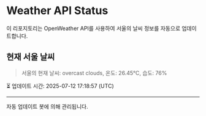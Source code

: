 
# Weather API Status

이 리포지토리는 OpenWeather API를 사용하여 서울의 날씨 정보를 자동으로 업데이트합니다.

## 현재 서울 날씨
> 서울의 현재 날씨: overcast clouds, 온도: 26.45°C, 습도: 76%

⏳ 업데이트 시간: 2025-07-12 17:18:57 (UTC)

---
자동 업데이트 봇에 의해 관리됩니다.
